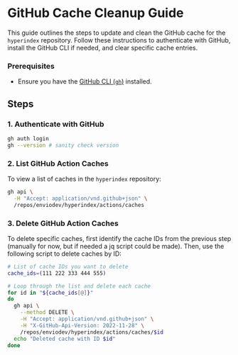 # GitHub Cache Cleanup Guide

This guide outlines the steps to update and clean the GitHub cache for the `hyperindex` repository. Follow these instructions to authenticate with GitHub, install the GitHub CLI if needed, and clear specific cache entries.

### Prerequisites

- Ensure you have the [GitHub CLI (`gh`)](https://cli.github.com/) installed.

## Steps

### 1. Authenticate with GitHub

```bash
gh auth login
gh --version # sanity check version
```

### 2. List GitHub Action Caches

To view a list of caches in the `hyperindex` repository:

```bash
gh api \
  -H "Accept: application/vnd.github+json" \
  /repos/enviodev/hyperindex/actions/caches
```

### 3. Delete GitHub Action Caches

To delete specific caches, first identify the cache IDs from the previous step (manually for now, but if needed a jq script could be made). Then, use the following script to delete caches by ID:

```bash
# List of cache IDs you want to delete
cache_ids=(111 222 333 444 555)

# Loop through the list and delete each cache
for id in "${cache_ids[@]}"
do
  gh api \
    --method DELETE \
    -H "Accept: application/vnd.github+json" \
    -H "X-GitHub-Api-Version: 2022-11-28" \
    /repos/enviodev/hyperindex/actions/caches/$id
  echo "Deleted cache with ID $id"
done
```
